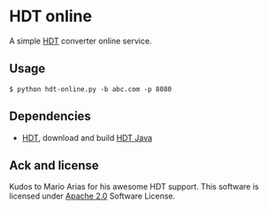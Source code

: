 # HDT online

A simple [HDT](http://www.rdfhdt.org/ "rdfhdt") converter online service.

## Usage

	$ python hdt-online.py -b abc.com -p 8080

## Dependencies

* [HDT](http://www.rdfhdt.org/), download and build [HDT Java](http://code.google.com/p/hdt-java/)

## Ack and license

Kudos to Mario Arias for his awesome HDT support. This software is licensed under [Apache 2.0](http://www.apache.org/licenses/LICENSE-2.0.html) Software License.
